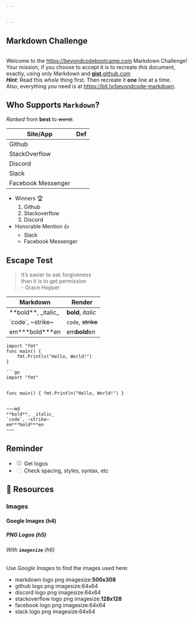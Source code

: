```yaml
---


---
```


<h2 id="markdown-challenge">Markdown Challenge</h2>
<p><img src="https://codekitapp.com/images/help/free-markdown-icon@2x.png" alt=""></p>
<p>Welcome to the  <a href="https://beyondcodebootcamp.com">https://beyondcodebootcamp.com</a> Markdown Challenge!<br>
Your mission, if you choose to accept it is to recreate <em>this</em> document, exactly, using only Markdown and  <a href="http://gist.github.com"> <strong>gist</strong>.github.com</a><br>
<em><strong>Hint</strong></em>: Read this <em>whole</em> thing first. Then recreate it <strong>one</strong> line at a time.<br>
Also, everything you need is at <a href="https://bit.ly/beyondcode-markdown">https://bit.ly/beyondcode-markdown</a>.</p>
<h2 id="who-supports-markdown">Who Supports <code>Markdown</code>?</h2>
<p><em>Ranked</em> from <strong>best</strong> to <s>worst</s>:</p>

<table>
<thead>
<tr>
<th>Site/App</th>
<th>Def</th>
</tr>
</thead>
<tbody>
<tr>
<td>Github</td>
<td><img src="https://sc.filehippo.net/images/t_app-logo-l,f_auto,dpr_auto/p/5fa45cf4-9a9b-11e6-861a-00163ec9f5fa/4242369951/github-icon.png" alt=""></td>
</tr>
<tr>
<td>StackOverflow</td>
<td><img src="https://camo.githubusercontent.com/c39911997ab063b3d97a36378b961c4089ef495933f48b540c3277c3b0568d9b/687474703a2f2f626c6f672e6772696f2e636f6d2f77702d636f6e74656e742f75706c6f6164732f323031322f30392f737461636b6f766572666c6f772e706e67" alt=""></td>
</tr>
<tr>
<td>Discord</td>
<td><img src="https://sc.filehippo.net/images/t_app-logo-l,f_auto,dpr_auto/p/f4c4dac6-c830-11e6-bd9d-599bf3caf9c2/3298232087/discord-logo" alt=""></td>
</tr>
<tr>
<td>Slack</td>
<td><img src="https://screenshots.dgtcdn.net/images/t_app-logo-l,f_auto,dpr_auto/p/85e6f558-9a68-11e6-bdf1-00163ed833e7/3400759538/slack-logo" alt=""></td>
</tr>
<tr>
<td>Facebook Messenger</td>
<td><img src="https://screenshots.dgtcdn.net/images/t_app-logo-l,f_auto,dpr_auto/p/c2987150-9b64-11e6-baaa-00163ec9f5fa/4020520298/facebook-messenger-logo.jpg" alt=""></td>
</tr>
</tbody>
</table><ul>
<li>Winners 🏆
<ol>
<li>Github</li>
<li>Stackoverflow</li>
<li>Discord</li>
</ol>
</li>
<li>Honorable Mention 👍
<ul>
<li>Slack</li>
<li>Facebook Messenger</li>
</ul>
</li>
</ul>
<h2 id="escape-test">Escape Test</h2>
<blockquote>
<p>It’s easier to ask forgiveness<br>
than it is to get permission<br>
- Grace Hopper</p>
</blockquote>

<table>
<thead>
<tr>
<th>Markdown</th>
<th>Render</th>
</tr>
</thead>
<tbody>
<tr>
<td>**bold**, _italic_</td>
<td><strong>bold</strong>, <em>italic</em></td>
</tr>
<tr>
<td>`code`, ~strike~</td>
<td><code>code</code>, <s>strike</s></td>
</tr>
<tr>
<td>em***bold***en</td>
<td>em<em><strong><strong>bold</strong></strong></em>en</td>
</tr>
</tbody>
</table><pre class=" language-go"><code class="prism  language-go"><span class="token keyword">import</span> <span class="token string">"fmt"</span>
<span class="token keyword">func</span> <span class="token function">main</span><span class="token punctuation">(</span><span class="token punctuation">)</span> <span class="token punctuation">{</span>
	fmt<span class="token punctuation">.</span><span class="token function">Println</span><span class="token punctuation">(</span><span class="token string">"Hello, World!"</span><span class="token punctuation">)</span>
<span class="token punctuation">}</span>
</code></pre>
<pre class=" language-txt"><code class="prism  language-txt">```go
import "fmt"

func main() {
	fmt.Println("Hello, World!")
}
</code></pre>
<pre class=" language-text"><code class="prism  language-text">~~~md
**bold**, _italic_
`code`, ~strike~
em***bold***en
~~~
</code></pre>
<h2 id="reminder">Reminder</h2>
<ul>
<li class="task-list-item"><input type="checkbox" class="task-list-item-checkbox" checked="true" disabled=""> Get logos</li>
<li class="task-list-item"><input type="checkbox" class="task-list-item-checkbox" disabled=""> Check spacing, styles, syntax, etc</li>
</ul>
<h2 id="link-resources">🔗 Resources</h2>
<h3 id="images">Images</h3>
<h4 id="google-images-h4">Google Images (h4)</h4>
<h5 id="png-logos-h5">PNG Logos (h5)</h5>
<h6 id="with-imagesize-h6">With <strong><code>imagesize</code></strong> (h6)</h6>
<p>Use <em>Google Images</em> to find the images used here:</p>
<ul>
<li>markdown logo png imagesize:<strong>500x308</strong></li>
<li>github logo png imagesize:64x64</li>
<li>discord logo png imagesize:64x64</li>
<li>stackoverflow logo png imagesize:<strong>128x128</strong></li>
<li>facebook logo png imagesize:64x64</li>
<li>slack logo png imagesize:64x64</li>
</ul>

